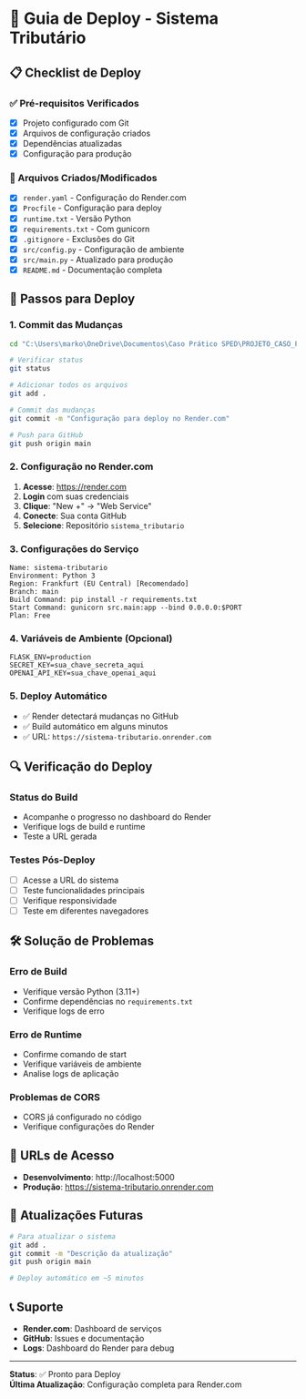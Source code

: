 # 🚀 Guia de Deploy - Sistema Tributário

## 📋 Checklist de Deploy

### ✅ Pré-requisitos Verificados
- [x] Projeto configurado com Git
- [x] Arquivos de configuração criados
- [x] Dependências atualizadas
- [x] Configuração para produção

### 🔧 Arquivos Criados/Modificados
- [x] `render.yaml` - Configuração do Render.com
- [x] `Procfile` - Configuração para deploy
- [x] `runtime.txt` - Versão Python
- [x] `requirements.txt` - Com gunicorn
- [x] `.gitignore` - Exclusões do Git
- [x] `src/config.py` - Configuração de ambiente
- [x] `src/main.py` - Atualizado para produção
- [x] `README.md` - Documentação completa

## 🚀 Passos para Deploy

### 1. Commit das Mudanças
```bash
cd "C:\Users\marko\OneDrive\Documentos\Caso Prático SPED\PROJETO_CASO_PRATICO\sistema_tributario_essencial\home\ubuntu\sistema_tributario"

# Verificar status
git status

# Adicionar todos os arquivos
git add .

# Commit das mudanças
git commit -m "Configuração para deploy no Render.com"

# Push para GitHub
git push origin main
```

### 2. Configuração no Render.com

1. **Acesse**: https://render.com
2. **Login** com suas credenciais
3. **Clique**: "New +" → "Web Service"
4. **Conecte**: Sua conta GitHub
5. **Selecione**: Repositório `sistema_tributario`

### 3. Configurações do Serviço

```
Name: sistema-tributario
Environment: Python 3
Region: Frankfurt (EU Central) [Recomendado]
Branch: main
Build Command: pip install -r requirements.txt
Start Command: gunicorn src.main:app --bind 0.0.0.0:$PORT
Plan: Free
```

### 4. Variáveis de Ambiente (Opcional)

```
FLASK_ENV=production
SECRET_KEY=sua_chave_secreta_aqui
OPENAI_API_KEY=sua_chave_openai_aqui
```

### 5. Deploy Automático

- ✅ Render detectará mudanças no GitHub
- ✅ Build automático em alguns minutos
- ✅ URL: `https://sistema-tributario.onrender.com`

## 🔍 Verificação do Deploy

### Status do Build
- Acompanhe o progresso no dashboard do Render
- Verifique logs de build e runtime
- Teste a URL gerada

### Testes Pós-Deploy
- [ ] Acesse a URL do sistema
- [ ] Teste funcionalidades principais
- [ ] Verifique responsividade
- [ ] Teste em diferentes navegadores

## 🛠️ Solução de Problemas

### Erro de Build
- Verifique versão Python (3.11+)
- Confirme dependências no `requirements.txt`
- Verifique logs de erro

### Erro de Runtime
- Confirme comando de start
- Verifique variáveis de ambiente
- Analise logs de aplicação

### Problemas de CORS
- CORS já configurado no código
- Verifique configurações do Render

## 📱 URLs de Acesso

- **Desenvolvimento**: http://localhost:5000
- **Produção**: https://sistema-tributario.onrender.com

## 🔄 Atualizações Futuras

```bash
# Para atualizar o sistema
git add .
git commit -m "Descrição da atualização"
git push origin main

# Deploy automático em ~5 minutos
```

## 📞 Suporte

- **Render.com**: Dashboard de serviços
- **GitHub**: Issues e documentação
- **Logs**: Dashboard do Render para debug

---

**Status**: ✅ Pronto para Deploy  
**Última Atualização**: Configuração completa para Render.com
